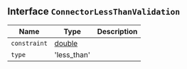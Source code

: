 ## Interface `ConnectorLessThanValidation`

| Name | Type | Description |
| - | - | - |
| `constraint` | [double](./double.md) | &nbsp; |
| `type` | 'less_than' | &nbsp; |
